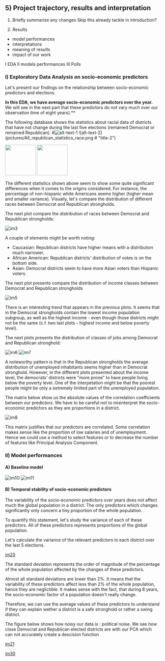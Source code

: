 ## 5) Project trajectory, results and interpretation

1) Briefly summarize any changes
Skip this already tackle in introduction?

2) Results
- model performances
- interpretations
- meaning of results
- impact of our work

I EDA
II models performances
III Polls



### I) Exploratory Data Analysis on socio-economic predictors

Let's present our findings on the relationship between socio-economic predictors and elections.

**In this EDA, we have average socio-economic predictors over the year.** We will see in the next part that these predictors do not vary much over our observation time of eight years).**

The following database shows the statistics about racial data of districts that have not change during the last five elections (remained Democrat or remained Republican).
#![alt-text-1](pictures/All_democrat_statistics_race.png "title-1") ![alt-text-2](pictures/All_republican_statistics_race.png #
"title-2")

<p float="left">
  <img src="pictures/All_democrat_statistics_race.png" width="100" />
  <img src="pictures/All_republican_statistics_race.png" width="100" /> 
</p>
The different statistics shown above seem to show some quite significant differences when it comes to the origins considered. For instance, the percentage of non-hispanic white Americans seems higher (higher mean and smaller variance). Visually, let's compare the distribution of different races between Democrat and Republican strongholds.

The next plot compare the distribution of races between Democrat and Republican strongholds:

![im3](pictures/Boxplots_Race_EDA.png)

A couple of elements might be worth noting:
- Caucasian: Republican districts have higher means with a distribution much narrower.
- African American: Republican districts' distribution of votes is on the bottom side.
- Asian: Democrat districts seem to have more Asian voters than Hispanic voters.

The next plot presents compare the distribution of income classes between Democrat and Republican strongholds

![im5](pictures/Boxplots_Income_EDA.png)

There is an interesting trend that appears in the previous plots. It seems that in the Democrat strongholds contain the lowest income population subgroup, as well as the highest income - even though those districts might not be the same (c.f. two last plots - highest income and below poverty level).

The next plots presents the distribution of classes of jobs among Democrat and Republican stronghold:

![im6](pictures/Bars_age.png)
![im7](pictures/Bars_occupation.png)

A noteworthy pattern is that in the Republican strongholds the average distribution of unemployed inhabitants seems higher than in Democrat stronghold. However, in the different plots presented about the income level, the democrats' districts were "more prone" to have people living below the poverty level. One of the interpetation might be that the poorest people might be only a extremely limited part of the unemployed population.

The matrix below show us the absolute values of the correlation coefficients between our predictors. We have to be careful not to misinterpret the socio-economic predictors as they are proportions in a district.

![im8](pictures/Correlation.png)

This matrix justifies that our predictors are correlated. Some correlation makes sense like the proportion of low salaries and of unemployment. Hence we could use a method to select features or to decrease the number of features like Principal Analysis Component.

### II) Model performances

#### A) Baseline model

![im1O](pictures/Results_Basemodel_WithElectionInfo.png)
![im11](pictures/Results_Basemodel_WithoutElectionInfo.png)

#### B) Temporal stability of socio-economic predictors

The variability of the socio-economic predictors over years does not affect much the global population in a district. The only predictors which changes significantly only concern a tiny proportion of the whole population.

To quantify this statement, let's study the variance of each of these predictors. All of these predictors represents proportions of the global population.

Let's calculate the variance of the relevant predictors in each district over the last 5 elections.

[im20](pictures/Hist_STD_per_district.png)

The standard deviation represents the order of magnitude of the percentage of the whole population affected by the changes of these predictors.

Almost all standard deviations are lower than 2%. It means that the variability of these predictors affect less than 2% of the whole population, hence they are neglictible. It makes sense with the fact, that during 8 years, the socio-economic factor of a population doesn't really change.

Therefore, we can use the average values of these predictors to understand if they can explain wether a district is a safe stronghold or rather a swing district.

The figure below shows how noisy our data is : political noise. We see how close Democrat and Republican elected districts are with our PCA which can not accurately create a descision function

[im21](pictures/noisiness_proximity_points.png)

[im30](pictures/less_noisiness_with_model.png)
